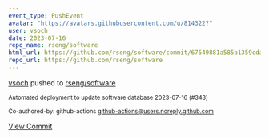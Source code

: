 ```yaml
---
event_type: PushEvent
avatar: "https://avatars.githubusercontent.com/u/814322?"
user: vsoch
date: 2023-07-16
repo_name: rseng/software
html_url: https://github.com/rseng/software/commit/67549881a585b1359cda25c17c6358d9915fea1f
repo_url: https://github.com/rseng/software
---
```


<a href='https://github.com/vsoch' target='_blank'>vsoch</a> pushed to <a href='https://github.com/rseng/software' target='_blank'>rseng/software</a>

<small>Automated deployment to update software database 2023-07-16 (#343)

Co-authored-by: github-actions <github-actions@users.noreply.github.com></small>

<a href='https://github.com/rseng/software/commit/67549881a585b1359cda25c17c6358d9915fea1f' target='_blank'>View Commit</a>